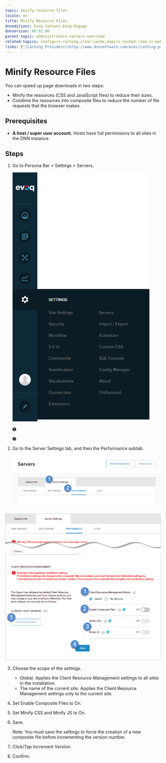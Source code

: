 ```yaml
---
topic: minify-resource-files
locale: en
title: Minify Resource Files
dnneditions: Evoq Content,Evoq Engage
dnnversion: 09.02.00
parent-topic: administrators-servers-overview
related-topics: configure-caching,clear-cache,expire-cached-item-in-web-server
links: ["[Caching Providers](http://www.dnnsoftware.com/wiki/caching-providers)"]
---
```


# Minify Resource Files

You can speed up page downloads in two steps:

*   Minify the resources (CSS and JavaScript files) to reduce their sizes.
*   Combine the resources into composite files to reduce the number of file requests that the browser makes.

## Prerequisites

*   **A host / super user account.** Hosts have full permissions to all sites in the DNN instance.

## Steps

1.  Go to Persona Bar \> Settings \> Servers.
    
    ![Persona Bar > Settings > Servers](/images/scr-pbar-host-Settings-E91.png)
    
    ➊
    
    ➋
    
2.  Go to the Server Settings tab, and then the Performance subtab.
    
    ![Server Settings > Performance](/images/scr-pbtabs-host-Settings-Servers-ServerSettings-Performance-E90.png)
    

  

![](/images/scr-Servers-ServerSettings-Performance-ClientResourceMgmt-E90.png)

  

3.  Choose the scope of the settings.
    *   Global. Applies the Client Resource Management settings to all sites in the installation.
    *   The name of the current site. Applies the Client Resource Management settings only to the current site.
4.  Set Enable Composite Files to On.
5.  Set Minify CSS and Minify JS to On.
6.  Save.
    
    Note: You must save the settings to force the creation of a new composite file before incrementing the version number.
    
7.  Click/Tap Increment Version.
8.  Confirm.